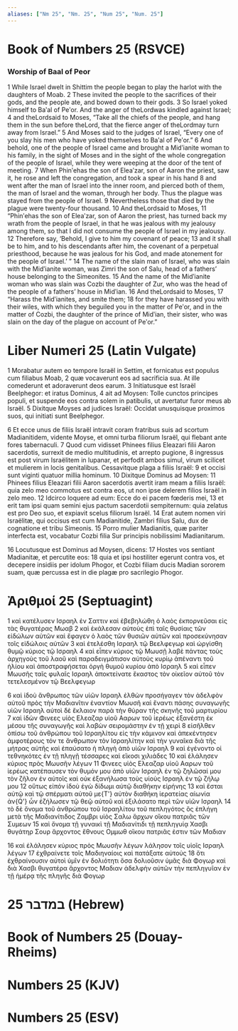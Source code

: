 ```yaml
---
aliases: ["Nm 25", "Nm. 25", "Num 25", "Num. 25"]
---
```



# Book of Numbers 25 (RSVCE)

### Worship of Baal of Peor
1 While Israel dwelt in Shittim the people began to play the harlot with the daughters of Moab.
2 These invited the people to the sacrifices of their gods, and the people ate, and bowed down to their gods.
3 So Israel yoked himself to Baʹal of Peʹor. And the anger of theLordwas kindled against Israel;
4 and theLordsaid to Moses, “Take all the chiefs of the people, and hang them in the sun before theLord, that the fierce anger of theLordmay turn away from Israel.”
5 And Moses said to the judges of Israel, “Every one of you slay his men who have yoked themselves to Baʹal of Peʹor.”
6 And behold, one of the people of Israel came and brought a Midʹianite woman to his family, in the sight of Moses and in the sight of the whole congregation of the people of Israel, while they were weeping at the door of the tent of meeting.
7 When Phinʹehas the son of Eleaʹzar, son of Aaron the priest, saw it, he rose and left the congregation, and took a spear in his hand
8 and went after the man of Israel into the inner room, and pierced both of them, the man of Israel and the woman, through her body. Thus the plague was stayed from the people of Israel.
9 Nevertheless those that died by the plague were twenty-four thousand.
10 And theLordsaid to Moses,
11 “Phinʹehas the son of Eleaʹzar, son of Aaron the priest, has turned back my wrath from the people of Israel, in that he was jealous with my jealousy among them, so that I did not consume the people of Israel in my jealousy.
12 Therefore say, ‘Behold, I give to him my covenant of peace;
13 and it shall be to him, and to his descendants after him, the covenant of a perpetual priesthood, because he was jealous for his God, and made atonement for the people of Israel.’ ”
14 The name of the slain man of Israel, who was slain with the Midʹianite woman, was Zimri the son of Salu, head of a fathers’ house belonging to the Simeonites.
15 And the name of the Midʹianite woman who was slain was Cozbi the daughter of Zur, who was the head of the people of a fathers’ house in Midʹian.
16 And theLordsaid to Moses,
17 “Harass the Midʹianites, and smite them;
18 for they have harassed you with their wiles, with which they beguiled you in the matter of Peʹor, and in the matter of Cozbi, the daughter of the prince of Midʹian, their sister, who was slain on the day of the plague on account of Peʹor.”


# Liber Numeri 25 (Latin Vulgate)

1 Morabatur autem eo tempore Israël in Settim, et fornicatus est populus cum filiabus Moab,
2 quæ vocaverunt eos ad sacrificia sua. At ille comederunt et adoraverunt deos earum.
3 Initiatusque est Israël Beelphegor: et iratus Dominus,
4 ait ad Moysen: Tolle cunctos principes populi, et suspende eos contra solem in patibulis, ut avertatur furor meus ab Israël.
5 Dixitque Moyses ad judices Israël: Occidat unusquisque proximos suos, qui initiati sunt Beelphegor.

6 Et ecce unus de filiis Israël intravit coram fratribus suis ad scortum Madianitidem, vidente Moyse, et omni turba filiorum Israël, qui flebant ante fores tabernaculi.
7 Quod cum vidisset Phinees filius Eleazari filii Aaron sacerdotis, surrexit de medio multitudinis, et arrepto pugione,
8 ingressus est post virum Israëlitem in lupanar, et perfodit ambos simul, virum scilicet et mulierem in locis genitalibus. Cessavitque plaga a filiis Israël:
9 et occisi sunt viginti quatuor millia hominum.
10 Dixitque Dominus ad Moysen:
11 Phinees filius Eleazari filii Aaron sacerdotis avertit iram meam a filiis Israël: quia zelo meo commotus est contra eos, ut non ipse delerem filios Israël in zelo meo.
12 Idcirco loquere ad eum: Ecce do ei pacem fœderis mei,
13 et erit tam ipsi quam semini ejus pactum sacerdotii sempiternum: quia zelatus est pro Deo suo, et expiavit scelus filiorum Israël.
14 Erat autem nomen viri Israëlitæ, qui occisus est cum Madianitide, Zambri filius Salu, dux de cognatione et tribu Simeonis.
15 Porro mulier Madianitis, quæ pariter interfecta est, vocabatur Cozbi filia Sur principis nobilissimi Madianitarum.

16 Locutusque est Dominus ad Moysen, dicens:
17 Hostes vos sentiant Madianitæ, et percutite eos:
18 quia et ipsi hostiliter egerunt contra vos, et decepere insidiis per idolum Phogor, et Cozbi filiam ducis Madian sororem suam, quæ percussa est in die plagæ pro sacrilegio Phogor.


# Ἀριθμοί 25 (Septuagint)

1 καὶ κατέλυσεν Ισραηλ ἐν Σαττιν καὶ ἐβεβηλώθη ὁ λαὸς ἐκπορνεῦσαι εἰς τὰς θυγατέρας Μωαβ
2 καὶ ἐκάλεσαν αὐτοὺς ἐπὶ ταῖς θυσίαις τῶν εἰδώλων αὐτῶν καὶ ἔφαγεν ὁ λαὸς τῶν θυσιῶν αὐτῶν καὶ προσεκύνησαν τοῖς εἰδώλοις αὐτῶν
3 καὶ ἐτελέσθη Ισραηλ τῷ Βεελφεγωρ καὶ ὠργίσθη θυμῷ κύριος τῷ Ισραηλ
4 καὶ εἶπεν κύριος τῷ Μωυσῇ λαβὲ πάντας τοὺς ἀρχηγοὺς τοῦ λαοῦ καὶ παραδειγμάτισον αὐτοὺς κυρίῳ ἀπέναντι τοῦ ἡλίου καὶ ἀποστραφήσεται ὀργὴ θυμοῦ κυρίου ἀπὸ Ισραηλ
5 καὶ εἶπεν Μωυσῆς ταῖς φυλαῖς Ισραηλ ἀποκτείνατε ἕκαστος τὸν οἰκεῖον αὐτοῦ τὸν τετελεσμένον τῷ Βεελφεγωρ

6 καὶ ἰδοὺ ἄνθρωπος τῶν υἱῶν Ισραηλ ἐλθὼν προσήγαγεν τὸν ἀδελφὸν αὐτοῦ πρὸς τὴν Μαδιανῖτιν ἐναντίον Μωυσῆ καὶ ἔναντι πάσης συναγωγῆς υἱῶν Ισραηλ αὐτοὶ δὲ ἔκλαιον παρὰ τὴν θύραν τῆς σκηνῆς τοῦ μαρτυρίου
7 καὶ ἰδὼν Φινεες υἱὸς Ελεαζαρ υἱοῦ Ααρων τοῦ ἱερέως ἐξανέστη ἐκ μέσου τῆς συναγωγῆς καὶ λαβὼν σειρομάστην ἐν τῇ χειρὶ
8 εἰσῆλθεν ὀπίσω τοῦ ἀνθρώπου τοῦ Ισραηλίτου εἰς τὴν κάμινον καὶ ἀπεκέντησεν ἀμφοτέρους τόν τε ἄνθρωπον τὸν Ισραηλίτην καὶ τὴν γυναῖκα διὰ τῆς μήτρας αὐτῆς καὶ ἐπαύσατο ἡ πληγὴ ἀπὸ υἱῶν Ισραηλ
9 καὶ ἐγένοντο οἱ τεθνηκότες ἐν τῇ πληγῇ τέσσαρες καὶ εἴκοσι χιλιάδες
10 καὶ ἐλάλησεν κύριος πρὸς Μωυσῆν λέγων
11 Φινεες υἱὸς Ελεαζαρ υἱοῦ Ααρων τοῦ ἱερέως κατέπαυσεν τὸν θυμόν μου ἀπὸ υἱῶν Ισραηλ ἐν τῷ ζηλῶσαί μου τὸν ζῆλον ἐν αὐτοῖς καὶ οὐκ ἐξανήλωσα τοὺς υἱοὺς Ισραηλ ἐν τῷ ζήλῳ μου
12 οὕτως εἰπόν ἰδοὺ ἐγὼ δίδωμι αὐτῷ διαθήκην εἰρήνης
13 καὶ ἔσται αὐτῷ καὶ τῷ σπέρματι αὐτοῦ με{T'} αὐτὸν διαθήκη ἱερατείας αἰωνία ἀν{Q'} ὧν ἐζήλωσεν τῷ θεῷ αὐτοῦ καὶ ἐξιλάσατο περὶ τῶν υἱῶν Ισραηλ
14 τὸ δὲ ὄνομα τοῦ ἀνθρώπου τοῦ Ισραηλίτου τοῦ πεπληγότος ὃς ἐπλήγη μετὰ τῆς Μαδιανίτιδος Ζαμβρι υἱὸς Σαλω ἄρχων οἴκου πατριᾶς τῶν Συμεων
15 καὶ ὄνομα τῇ γυναικὶ τῇ Μαδιανίτιδι τῇ πεπληγυίᾳ Χασβι θυγάτηρ Σουρ ἄρχοντος ἔθνους Ομμωθ οἴκου πατριᾶς ἐστιν τῶν Μαδιαν

16 καὶ ἐλάλησεν κύριος πρὸς Μωυσῆν λέγων λάλησον τοῖς υἱοῖς Ισραηλ λέγων
17 ἐχθραίνετε τοῖς Μαδιηναίοις καὶ πατάξατε αὐτούς
18 ὅτι ἐχθραίνουσιν αὐτοὶ ὑμῖν ἐν δολιότητι ὅσα δολιοῦσιν ὑμᾶς διὰ Φογωρ καὶ διὰ Χασβι θυγατέρα ἄρχοντος Μαδιαν ἀδελφὴν αὐτῶν τὴν πεπληγυῖαν ἐν τῇ ἡμέρᾳ τῆς πληγῆς διὰ Φογωρ


# 25 במדבר (Hebrew)


# Book of Numbers 25 (Douay-Rheims)


# Numbers 25 (KJV)


# Numbers 25 (ESV)

